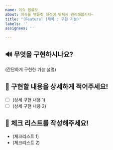 ```yaml
---
name: 이슈 템플릿
about: 이슈를 템플릿 형식에 맞춰서 관리해봅시다~
title: "[Feature] (제목 : 구현 기능)"
labels: ''
assignees: ''

---
```


## 🔊 무엇을 구현하시나요?
(간단하게 구현한 기능 설명)
## 📃 구현할 내용을 상세하게 적어주세요!
- [ ] (상세 구현 내용 1)
- [ ] (상세 구현 내용 2)
## 📃 체크 리스트를 작성해주세요!
- (체크리스트 1)
- (체크리스트 2)
